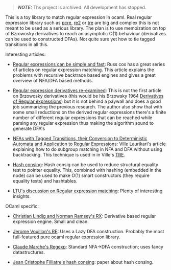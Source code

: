 > **_NOTE:_**  Ths project is archived. All development has stopped.

This is a toy library to match regular expression in ocaml. Real regular expression library such as [pcre](http://pcre.org), [re2](http://code.google.com/p/re2/) or [tre](http://laurikari.net/tre/) are big and complex this is not meant to be used as a serious library. The plan is to use memoization on top of Bzrowosky derivatives to reach an asymptotic O(1) behaviour (derivatives can be used to constructed DFAs). Not quite sure yet how to tie tagged transitions in all this.

Interesting articles:

+ [Regular expressions can be simple and fast](http://swtch.com/~rsc/regexp/regexp1.html): Russ cox has a great series of articles on regular expression matching. This article explains the problems with recursive backtrace based engines and gives a great overview of NFA/DFA based methods.

+ [Regular expression derivatives re-examined](http://www.cl.cam.ac.uk/~so294/documents/jfp09.pdf): This is not the first article on Brzowosky derivatives (this would be his Brzowsky 1964 [Derivatives of Regular expressions](http://doi.acm.org/10.1145/321239.321249)) but it is not behind a paywall and does a good job summarizing the previous research. The author also show that with some small reductions on the derived regular expressions there's a finite number of different regular expressions that can be reached while parsing any regular expression thus making the algorithm sound to generate DFA's

+ [NFAs with Tagged Transitions, their Conversion to Deterministic Automata and Application to Regular Expressions](http://laurikari.net/ville/spire2000-tnfa.ps): Ville Laurikari's article explaining how to do subgroup matching in NFA and DFA without using backtracking.
This technique is used in in Ville's [TRE](http://laurikari.net/tre/).

+ [Hash consing](http://en.wikipedia.org/wiki/Hash_consing): Hash consig can be used to reduce structural equality test to pointer equality. This, combined with hashing (embedded in the node) can be used to make O(1) smart constructors (they require equality tests) and hashtables.

+ [LTU's discussion on Regular expression matching](http://lambda-the-ultimate.org/node/2064): Plenty of interesting insights.


OCaml specific:

+ [Christian Lindig and Norman Ramsey's RX](http://www.cminusminus.org/rsync/qc--/cllib/rx.nw): Derivative based regular expression engine. Small and clean.

+ [Jerome Vouillon's RE](http://sourceforge.net/projects/libre/): Uses a Lazy DFA construction. Probably the most full-featured pure ocaml regular expression library.

+ [Claude Marche's Regexp](http://www.lri.fr/~marche/regexp/): Standard NFA->DFA construction; uses fancy datastructures.

+ [Jean Cristophe Filliatre's hash consing](www.lri.fr/~filliatr/ftp/publis/hash-consing2.pdf): paper about hash consing.
